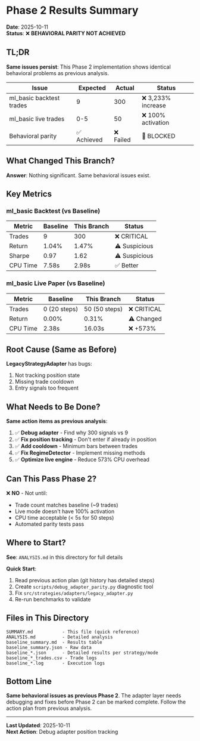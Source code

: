 # Phase 2 Results Summary

**Date**: 2025-10-11  
**Status**: ❌ **BEHAVIORAL PARITY NOT ACHIEVED**

## TL;DR

**Same issues persist**: This Phase 2 implementation shows identical behavioral problems as previous analysis.

| Issue | Expected | Actual | Status |
|-------|----------|--------|--------|
| ml_basic backtest trades | 9 | 300 | ❌ 3,233% increase |
| ml_basic live trades | 0-5 | 50 | ❌ 100% activation |
| Behavioral parity | ✅ Achieved | ❌ Failed | 🚨 BLOCKED |

## What Changed This Branch?

**Answer**: Nothing significant. Same behavioral issues exist.

## Key Metrics

### ml_basic Backtest (vs Baseline)

| Metric | Baseline | This Branch | Status |
|--------|----------|-------------|---------|
| Trades | 9 | 300 | ❌ CRITICAL |
| Return | 1.04% | 1.47% | ⚠️ Suspicious |
| Sharpe | 0.97 | 1.62 | ⚠️ Suspicious |
| CPU Time | 7.58s | 2.98s | ✅ Better |

### ml_basic Live Paper (vs Baseline)

| Metric | Baseline | This Branch | Status |
|--------|----------|-------------|---------|
| Trades | 0 (20 steps) | 50 (50 steps) | ❌ CRITICAL |
| Return | 0.00% | 0.31% | ⚠️ Changed |
| CPU Time | 2.38s | 16.03s | ❌ +573% |

## Root Cause (Same as Before)

**LegacyStrategyAdapter** has bugs:
1. Not tracking position state
2. Missing trade cooldown
3. Entry signals too frequent

## What Needs to Be Done?

**Same action items as previous analysis**:

1. ✅ **Debug adapter** - Find why 300 signals vs 9
2. ✅ **Fix position tracking** - Don't enter if already in position  
3. ✅ **Add cooldown** - Minimum bars between trades
4. ✅ **Fix RegimeDetector** - Implement missing methods
5. ✅ **Optimize live engine** - Reduce 573% CPU overhead

## Can This Pass Phase 2?

❌ **NO** - Not until:
- Trade count matches baseline (~9 trades)
- Live mode doesn't have 100% activation
- CPU time acceptable (< 5s for 50 steps)
- Automated parity tests pass

## Where to Start?

**See**: `ANALYSIS.md` in this directory for full details

**Quick Start**:
1. Read previous action plan (git history has detailed steps)
2. Create `scripts/debug_adapter_parity.py` diagnostic tool
3. Fix `src/strategies/adapters/legacy_adapter.py`
4. Re-run benchmarks to validate

## Files in This Directory

```
SUMMARY.md           - This file (quick reference)
ANALYSIS.md          - Detailed analysis
baseline_summary.md  - Results table
baseline_summary.json - Raw data
baseline_*.json      - Detailed results per strategy/mode
baseline_*_trades.csv - Trade logs
baseline_*.log       - Execution logs
```

## Bottom Line

**Same behavioral issues as previous Phase 2**. The adapter layer needs debugging and fixes before Phase 2 can be marked complete. Follow the action plan from previous analysis.

---

**Last Updated**: 2025-10-11  
**Next Action**: Debug adapter position tracking

